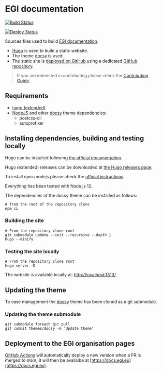 # EGI documentation

[![Build Status](https://github.com/EGI-Federation/documentation/workflows/Build%20documentation/badge.svg)](https://github.com/EGI-Federation/documentation/actions)

[![Deploy Status](https://github.com/EGI-Federation/documentation/workflows/Deploy%20to%20GitHub%20pages/badge.svg)](https://github.com/EGI-Federation/documentation/actions)

Sources files used to build [EGI documentation](https://docs.egi.eu).

- [Hugo](https://gohugo.io/) is used to build a static website.
- The theme [docsy](https://www.docsy.dev) is used.
- The static site is
  [deployed on GitHub](https://gohugo.io/hosting-and-deployment/hosting-on-github/)
  using a dedicated
  [GitHub repository](https://github.com/EGI-Federation/EGI-Federation.github.io).

> If you are interested in contributing please check the
> [Contributing Guide](https://docs.egi.eu/about/contributing/).

## Requirements

- [hugo (extended)](https://gohugo.io)
- [NodeJS](https://nodejs.org/) and other [docsy](https://www.docsy.dev) theme
  dependencies:
  - postcss-cli
  - autoprofixer

## Installing dependencies, building and testing locally

Hugo can be installed following
[the official documentation](https://gohugo.io/getting-started/installing).

Hugo (extended) releases can be downloaded at
[the Hugo releases page](https://github.com/gohugoio/hugo/releases).

To install npm+nodejs please check the
[official instructions](https://www.npmjs.com/get-npm).

Everything has been tested with Node.js 12.

The dependencies of the docsy theme can be installed as follows:

```shell
# from the root of the repository clone
npm ci
```

### Building the site

```shell
# From the repository clone root
git submodule update --init --recursive --depth 1
hugo --minify
```

### Testing the site locally

```shell
# From the repository clone root
hugo server -D
```

The website is available locally at:
[http://localhost:1313/](http://localhost:1313/).

## Updating the theme

To ease management the [docsy](https://www.docsy.dev/docs/getting-started/)
theme has been cloned as a git submodule.

### Updating the theme submodule

```shell
git submodule foreach git pull
git commit themes/docsy -m 'Update theme'
```

## Deployment to the EGI organisation pages

[GitHub Actions](https://github.com/EGI-Federation/documentation/tree/main/.github/workflows)
will automatically deploy a new version when a PR is merged to main, it will
then be availalbe at [https://docs.egi.eu](https://docs.egi.eu).
